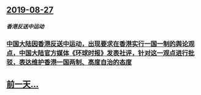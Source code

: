 ## [2019-08-27](/zh/news/2019/08/27/index.md)

##### 香港反送中运动
### [中国大陆因香港反送中运动，出现要求在香港实行一国一制的舆论观点，中国大陆官方媒体《环球时报》发表社评，针对这一观点进行批驳，表达维护香港一国两制、高度自治的态度 ](/zh/news/2019/08/27/中国大陆因香港反送中运动-出现要求在香港实行一国一制的舆论观点-中国大陆官方媒体-环球时报-发表社评-针对这一观点进行批.md)
## [前一天...](/zh/news/2019/08/26/index.md)


